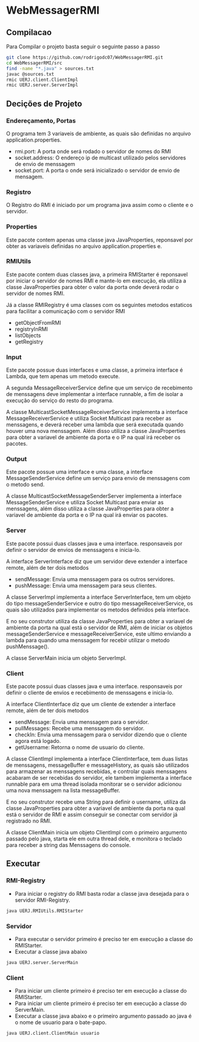 # WebMessagerRMI
## Compilacao
Para Compilar o projeto basta seguir o seguinte passo a passo
```bash
git clone https://github.com/rodrigodc07/WebMessagerRMI.git
cd WebMessagerRMI/src
find -name "*.java" > sources.txt
javac @sources.txt
rmic UERJ.client.ClientImpl
rmic UERJ.server.ServerImpl
```
## Decições de Projeto
### Endereçamento, Portas
O programa tem 3 variaveis de ambiente, as quais são definidas no arquivo application.properties.
- rmi.port: A porta onde será rodado o servidor de nomes do RMI
- socket.address: O endereço ip de multicast utilizado pelos servidores de envio de menssagem
- socket.port: A porta o onde será inicializado o servidor de envio de mensagem.
### Registro
O Registro do RMI é iniciado por um programa java assim como o cliente e o servidor.
### Properties
Este pacote contem apenas uma classe java JavaProperties, reponsavel por obter as variaveis definidas no arquivo application.properties e.
### RMIUtils
Este pacote contem duas classes java, a primeira RMIStarter é reponsavel por iniciar o servidor de nomes RMI e mante-lo em execução, ela utiliza a classe JavaProperties para obter o valor da porta onde deverá rodar o servidor de nomes RMI.

Já a classe RMIRegistry é uma classes com os seguintes metodos estaticos para facilitar a comunicação com o servidor RMI
- getObjectFromRMI
- registryInRMI
- listObjects
- getRegistry
### Input
Este pacote possue duas interfaces e uma classe, a primeira interface é Lambda, que tem apenas um metodo execute.

A segunda MessageReceiverService define que um serviço de recebimento de menssagens deve implementar a interface runnable, a fim de isolar a execução do serviço do resto do programa.

A classe MulticastSocketMessageReceiverService implementa a interface MessageReceiverService e utiliza Socket Multicast para receber as menssagens, e deverá receber uma lambda que será executada quando houver uma nova menssagem. Além disso utiliza a classe JavaProperties para obter a variavel de ambiente da porta e o IP na qual irá receber os pacotes.
### Output
Este pacote possue uma interface e uma classe, a interface MessageSenderService define um serviço para envio de menssagens com o metodo send.

A classe MulticastSocketMessageSenderServer implementa a interface MessageSenderService e utiliza Socket Multicast para enviar as menssagens, além disso utiliza a classe JavaProperties para obter a variavel de ambiente da porta e o IP na qual irá enviar os pacotes.
### Server
Este pacote possui duas classes java e uma interface. responsaveis por definir o servidor de envios de menssagens e inicia-lo.

A interface ServerInterface diz que um servidor deve extender a interface remote, além de ter dois metodos
- sendMessage: Envia uma menssagem para os outros servidores.
- pushMessage: Envia uma menssagem para seus clientes.

A classe ServerImpl implementa a interface ServerInterface, tem um objeto do tipo messageSenderService e outro do tipo messageReceiverService, os quais são utilizados para implementar os metodos definidos pela interface.

E no seu construtor utiliza da classe JavaProperties para obter a variavel de ambiente da porta na qual está o servidor de RMI, além de iniciar os objetos messageSenderService e messageReceiverService, este ultimo enviando a lambda para quando uma menssagem for recebir utilizar o metodo pushMenssage().

A classe ServerMain inicia um objeto ServerImpl.

### Client
Este pacote possui duas classes java e uma interface. responsaveis por definir o cliente de envios e recebimento de menssagens e inicia-lo.

A interface ClientInterface diz que um cliente de extender a interface remote, além de ter dois metodos
- sendMessage: Envia uma menssagem para o servidor.
- pullMessages: Recebe uma menssagem do servidor.
- checkIn: Envia uma menssagem para o servidor dizendo que o cliente agora está logado.
- getUsername: Retorna o nome de usuario do cliente.

A classe ClientImpl implementa a interface ClientInterface, tem duas listas de menssagens, messageBuffer e messageHistory, as quais são utilizados para armazenar as menssagens recebidas, e controlar quais menssagens acabaram de ser recebidas do servidor, ele tambem implementa a interface runnable para em uma thread isolada monitorar se o servidor adicionou uma nova menssagem na lista messageBuffer.

E no seu construtor recebe uma String para definir o username, utiliza da classe JavaProperties para obter a variavel de ambiente da porta na qual está o servidor de RMI e assim conseguir se conectar com servidor já registrado no RMI.

A classe ClientMain inicia um objeto ClientImpl com o primeiro argumento passado pelo java, starta ele em outra thread dele, e monitora o teclado para receber a string das Menssagens do console.
## Executar
### RMI-Registry
- Para iniciar o registry do RMI basta rodar a classe java desejada para o servidor RMI-Registry.
```bash
java UERJ.RMIUtils.RMIStarter
```
### Servidor
- Para executar o servidor primeiro é preciso ter em execução a classe do RMIStarter.
- Executar a classe java abaixo
```bash
java UERJ.server.ServerMain
```

### Client
- Para iniciar um cliente primeiro é preciso ter em execução a classe do RMIStarter.
- Para iniciar um cliente primeiro é preciso ter em execução a classe do ServerMain.
- Executar a classe java abaixo e o primeiro argumento passado ao java é o nome de usuario para o bate-papo.
```bash
java UERJ.client.ClientMain usuario
```
